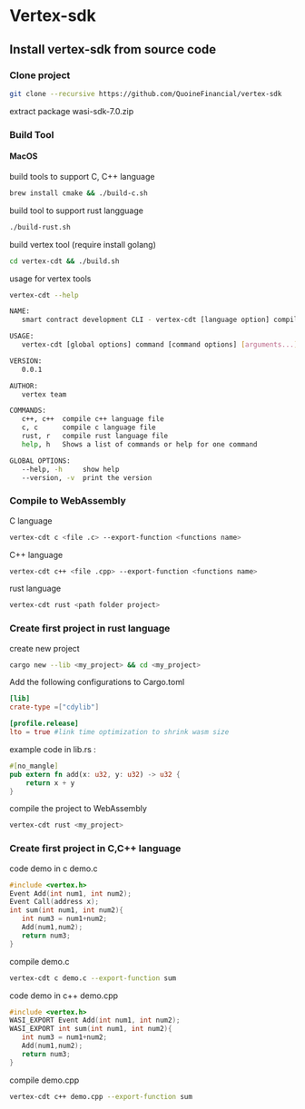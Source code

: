 # Vertex-sdk
## Install vertex-sdk from source code
### Clone project
```bash
git clone --recursive https://github.com/QuoineFinancial/vertex-sdk
```
extract package wasi-sdk-7.0.zip
### Build Tool
#### MacOS
build tools to support C, C++ language
```bash
brew install cmake && ./build-c.sh
```
build tool to support rust langguage
```bash
./build-rust.sh
```
build vertex tool (require install golang)
```bash
cd vertex-cdt && ./build.sh
```
usage for vertex tools
```bash
vertex-cdt --help
```
```bash
NAME:
   smart contract development CLI - vertex-cdt [language option] compile [file]

USAGE:
   vertex-cdt [global options] command [command options] [arguments...]

VERSION:
   0.0.1

AUTHOR:
   vertex team

COMMANDS:
   c++, c++  compile c++ language file
   c, c      compile c language file
   rust, r   compile rust language file
   help, h   Shows a list of commands or help for one command

GLOBAL OPTIONS:
   --help, -h     show help
   --version, -v  print the version
```
### Compile to WebAssembly
C language
```bash
vertex-cdt c <file .c> --export-function <functions name>
```
 C++ language
```bash
vertex-cdt c++ <file .cpp> --export-function <functions name>
```
rust language
```bash
vertex-cdt rust <path folder project>
```
### Create first project in rust language
create new project
```bash
cargo new --lib <my_project> && cd <my_project>
```
Add the following configurations to Cargo.toml
```toml
[lib]
crate-type =["cdylib"]

[profile.release]
lto = true #link time optimization to shrink wasm size
```
example code in lib.rs :
```rust
#[no_mangle]
pub extern fn add(x: u32, y: u32) -> u32 {
    return x + y
}
```
compile the project to WebAssembly
```bash
vertex-cdt rust <my_project>
```
### Create first project in C,C++ language
code demo in c demo.c
```c
#include <vertex.h>
Event Add(int num1, int num2);
Event Call(address x);
int sum(int num1, int num2){
   int num3 = num1+num2;
   Add(num1,num2);
   return num3;
}
```
compile demo.c
```bash
vertex-cdt c demo.c --export-function sum
```
code demo in c++ demo.cpp
```c++
#include <vertex.h>
WASI_EXPORT Event Add(int num1, int num2);
WASI_EXPORT int sum(int num1, int num2){
   int num3 = num1+num2;
   Add(num1,num2);
   return num3;
}
```
compile demo.cpp
```bash
vertex-cdt c++ demo.cpp --export-function sum
```